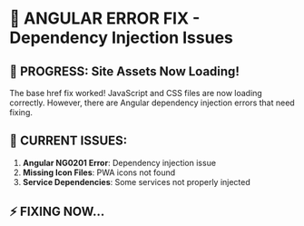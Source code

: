 # 🔧 ANGULAR ERROR FIX - Dependency Injection Issues

## 🎉 PROGRESS: Site Assets Now Loading!
The base href fix worked! JavaScript and CSS files are now loading correctly. However, there are Angular dependency injection errors that need fixing.

## 🚨 CURRENT ISSUES:
1. **Angular NG0201 Error**: Dependency injection issue
2. **Missing Icon Files**: PWA icons not found
3. **Service Dependencies**: Some services not properly injected

## ⚡ FIXING NOW...